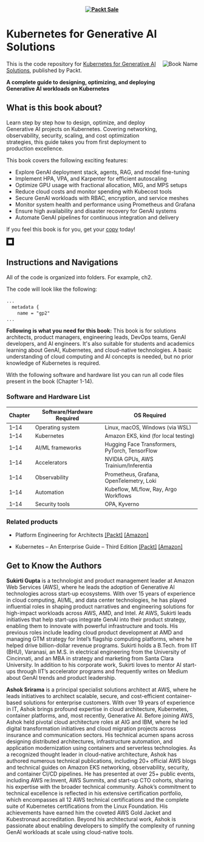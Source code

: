 
<b><p align='center'>[![Packt Sale](https://static.packt-cdn.com/assets/images/humble+bundle/cloud_infrastructure_and_devops_toolkit_packt_books_Social.png)](https://www.humblebundle.com/books/cloud-infrastructure-and-devops-toolkit-packt-books?hmb_source=&hmb_medium=product_tile&hmb_campaign=mosaic_section_1_layout_index_1_layout_type_threes_tile_index_1_c_cloudinfrastructureanddevopstoolkitpackt_bookbundle)</p></b> 

# Kubernetes for Generative AI Solutions

<a href="https://www.packtpub.com/en-us/product/kubernetes-for-generative-ai-solutions-9781836209935"><img src="https://content.packt.com/_/image/original/B31108/cover_image.jpg?version=1749204926" alt="Book Name" height="256px" align="right"></a>

This is the code repository for [Kubernetes for Generative AI Solutions](https://www.packtpub.com/en-us/product/kubernetes-for-generative-ai-solutions-9781836209935), published by Packt.

**A complete guide to designing, optimizing, and deploying Generative AI workloads on Kubernetes**

## What is this book about?
Learn step by step how to design, optimize, and deploy Generative AI projects on Kubernetes. Covering networking, observability, security, scaling, and cost optimization strategies, this guide takes you from first deployment to production excellence.

This book covers the following exciting features:
* Explore GenAI deployment stack, agents, RAG, and model fine-tuning
* Implement HPA, VPA, and Karpenter for efficient autoscaling
* Optimize GPU usage with fractional allocation, MIG, and MPS setups
* Reduce cloud costs and monitor spending with Kubecost tools
* Secure GenAI workloads with RBAC, encryption, and service meshes
* Monitor system health and performance using Prometheus and Grafana
* Ensure high availability and disaster recovery for GenAI systems
* Automate GenAI pipelines for continuous integration and delivery

If you feel this book is for you, get your [copy](https://www.amazon.com/Kubernetes-Generative-Solutions-designing-optimizing/dp/1836209932) today!

<a href="https://www.packtpub.com/?utm_source=github&utm_medium=banner&utm_campaign=GitHubBanner"><img src="https://raw.githubusercontent.com/PacktPublishing/GitHub/master/GitHub.png" 
alt="https://www.packtpub.com/" border="5" /></a>


## Instructions and Navigations
All of the code is organized into folders. For example, ch2.

The code will look like the following:
```
...
  metadata {
    name = "gp2"
...
```

**Following is what you need for this book:**
This book is for solutions architects, product managers, engineering leads, DevOps teams, GenAI developers, and AI engineers. It's also suitable for students and academics learning about GenAI, Kubernetes, and cloud-native technologies. A basic understanding of cloud computing and AI concepts is needed, but no prior knowledge of Kubernetes is required.

With the following software and hardware list you can run all code files present in the book (Chapter 1-14).

### Software and Hardware List

| Chapter | Software/Hardware Required        | OS Required                                           |
|---------|-----------------------------------|--------------------------------------------------------|
| 1–14    | Operating system                  | Linux, macOS, Windows (via WSL)                        |
| 1–14    | Kubernetes                        | Amazon EKS, kind (for local testing)                   |
| 1–14    | AI/ML frameworks                  | Hugging Face Transformers, PyTorch, TensorFlow         |
| 1–14    | Accelerators                      | NVIDIA GPUs, AWS Trainium/Inferentia                   |
| 1–14    | Observability                     | Prometheus, Grafana, OpenTelemetry, Loki               |
| 1–14    | Automation                        | Kubeflow, MLflow, Ray, Argo Workflows                  |
| 1–14    | Security tools                    | OPA, Kyverno                                           |

### Related products
* Platform Engineering for Architects [[Packt]](https://www.packtpub.com/en-us/product/platform-engineering-for-architects-9781836203599) [[Amazon]](https://www.amazon.com/Platform-Engineering-Architects-Crafting-platforms/dp/1836203594/)

* Kubernetes – An Enterprise Guide – Third Edition [[Packt]](https://www.packtpub.com/en-us/product/kubernetes-an-enterprise-guide-9781835086957) [[Amazon]](https://www.amazon.com/Kubernetes-Enterprise-Effectively-containerize-applications/dp/1835086950/)

## Get to Know the Authors
**Sukirti Gupta** is a technologist and product management leader at Amazon Web Services (AWS),
where he leads the adoption of Generative AI technologies across start-up ecosystems. With over 15
years of experience in cloud computing, AI/ML, and data center technologies, he has played influential
roles in shaping product narratives and engineering solutions for high-impact workloads across AWS,
AMD, and Intel.
At AWS, Sukirti leads initiatives that help start-ups integrate GenAI into their product strategy, enabling
them to innovate with powerful infrastructure and tools. His previous roles include leading cloud
product development at AMD and managing GTM strategy for Intel’s flagship computing platforms,
where he helped drive billion-dollar revenue programs.
Sukirti holds a B.Tech. from IIT (BHU), Varanasi, an M.S. in electrical engineering from the University
of Cincinnati, and an MBA in strategy and marketing from Santa Clara University.
In addition to his corporate work, Sukirti loves to mentor AI start-ups through IIT’s accelerator
programs and frequently writes on Medium about GenAI trends and product leadership.

**Ashok Srirama** is a principal specialist solutions architect at AWS, where he leads initiatives to
architect scalable, secure, and cost-efficient container-based solutions for enterprise customers. With
over 19 years of experience in IT, Ashok brings profound expertise in cloud architecture, Kubernetes,
container platforms, and, most recently, Generative AI.
Before joining AWS, Ashok held pivotal cloud architecture roles at AIG and IBM, where he led digital
transformation initiatives and cloud migration projects across insurance and communication sectors.
His technical acumen spans across designing distributed architectures, infrastructure automation,
and application modernization using containers and serverless technologies.
As a recognized thought leader in cloud-native architecture, Ashok has authored numerous technical
publications, including 20+ official AWS blogs and technical guides on Amazon EKS networking,
observability, security, and container CI/CD pipelines. He has presented at over 25+ public events,
including AWS re:Invent, AWS Summits, and start-up CTO cohorts, sharing his expertise with the
broader technical community.
Ashok’s commitment to technical excellence is reflected in his extensive certification portfolio, which
encompasses all 12 AWS technical certifications and the complete suite of Kubernetes certifications
from the Linux Foundation. His achievements have earned him the coveted AWS Gold Jacket and
Kubestronaut accreditation.
Beyond his architectural work, Ashok is passionate about enabling developers to simplify the complexity
of running GenAI workloads at scale using cloud-native tools.
